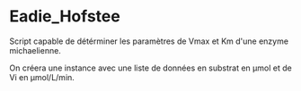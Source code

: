 # Eadie_Hofstee

Script capable de détérminer les paramètres de Vmax et Km d'une enzyme michaelienne.

On créera une instance avec une liste de données en substrat en µmol et de Vi en µmol/L/min.

